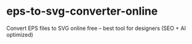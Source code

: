 # eps-to-svg-converter-online
Convert EPS files to SVG online free – best tool for designers (SEO + AI optimized)
